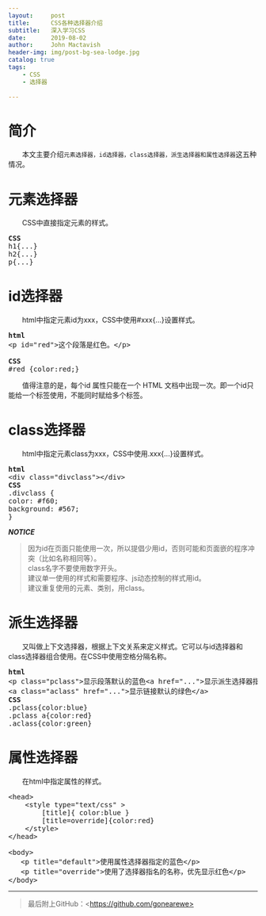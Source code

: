 ```yaml
---
layout:     post
title:      CSS各种选择器介绍
subtitle:   深入学习CSS
date:       2019-08-02
author:     John Mactavish
header-img: img/post-bg-sea-lodge.jpg
catalog: true
tags:
    - CSS
    - 选择器
    
---
```

# 简介
&emsp;&emsp;本文主要介绍```元素选择器，id选择器，class选择器，派生选择器和属性选择器```这五种情况。

# 元素选择器
&emsp;&emsp;CSS中直接指定元素的样式。
<pre>
<strong>CSS</strong>
h1{...}
h2{...}
p{...}
</pre>

# id选择器
&emsp;&emsp;html中指定元素id为xxx，CSS中使用#xxx{...}设置样式。
<pre>
<strong>html</strong>
&lt;p id="red">这个段落是红色。&lt;/p>

<strong>CSS</strong>
#red {color:red;}
</pre>
&emsp;&emsp;值得注意的是，每个id 属性只能在一个 HTML 文档中出现一次。即一个id只能给一个标签使用，不能同时赋给多个标签。

# class选择器
&emsp;&emsp;html中指定元素class为xxx，CSS中使用.xxx{...}设置样式。
<pre>
<strong>html</strong>
&lt;div class="divclass">&lt;/div>
<strong>CSS</strong>
.divclass {
color: #f60;
background: #567;
}
</pre>

***NOTICE***
>因为id在页面只能使用一次，所以提倡少用id，否则可能和页面嵌的程序冲突（比如名称相同等）。   
>class名字不要使用数字开头。   
>建议单一使用的样式和需要程序、js动态控制的样式用id。   
>建议重复使用的元素、类别，用class。   

# 派生选择器
&emsp;&emsp;又叫做上下文选择器，根据上下文关系来定义样式。它可以与id选择器和class选择器组合使用。在CSS中使用空格分隔名称。
<pre>
<strong>html</strong>
&lt;p class="pclass">显示段落默认的蓝色&lt;a href="...">显示派生选择器指定的红色&lt;/a>&lt;/p>
&lt;a class="aclass" href="...">显示链接默认的绿色&lt;/a>
<strong>CSS</strong>
.pclass{color:blue}
.pclass a{color:red}
.aclass{color:green}
</pre>

# 属性选择器
&emsp;&emsp;在html中指定属性的样式。
<pre>
&lt;head>
    &lt;style type="text/css" >
        [title]{ color:blue }
        [title=override]{color:red}
    &lt;/style>
&lt;/head>

&lt;body>
   &lt;p title="default">使用属性选择器指定的蓝色&lt;/p>
   &lt;p title="override">使用了选择器指名的名称，优先显示红色&lt;/p>
&lt;/body>
</pre>

***  

>最后附上GitHub：&lt;https://github.com/gonearewe>
